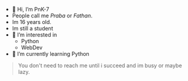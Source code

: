 - 👋 Hi, I’m PnK-7
- People call me *Praba* or *Fathan*.
- Im 16 years old.
- Im still a student
- 👀 I’m interested in
  - Python
  - WebDev
- 🌱 I’m currently learning Python
> You don't need to reach me until i succeed and im busy or maybe lazy.

<!---
PnK-7/PnK-7 is a ✨ special ✨ repository because its `README.md` (this file) appears on your GitHub profile.
You can click the Preview link to take a look at your changes.
--->
